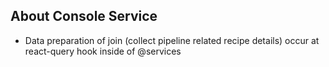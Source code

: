 ## About Console Service

- Data preparation of join (collect pipeline related recipe details) occur at react-query hook inside of @services

